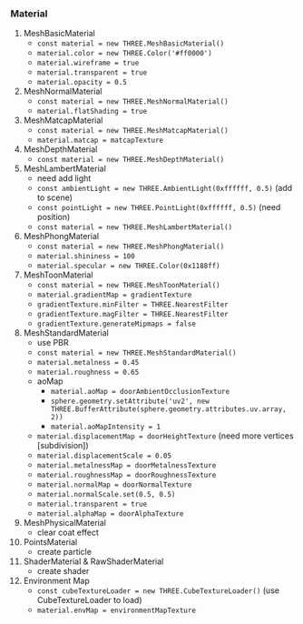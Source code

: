 ### Material
1. MeshBasicMaterial
    - `const material = new THREE.MeshBasicMaterial()`
    - `material.color = new THREE.Color('#ff0000')`
    - `material.wireframe = true`
    - `material.transparent = true`
    - `material.opacity = 0.5`
2. MeshNormalMaterial
    - `const material = new THREE.MeshNormalMaterial()`
    - `material.flatShading = true`
3. MeshMatcapMaterial
    - `const material = new THREE.MeshMatcapMaterial()`
    - `material.matcap = matcapTexture`
4. MeshDepthMaterial
    - `const material = new THREE.MeshDepthMaterial()`
5. MeshLambertMaterial
    - need add light
    - `const ambientLight = new THREE.AmbientLight(0xffffff, 0.5)` (add to scene)
    - `const pointLight = new THREE.PointLight(0xffffff, 0.5)` (need position)
    - `const material = new THREE.MeshLambertMaterial()`
6. MeshPhongMaterial
    - `const material = new THREE.MeshPhongMaterial()`
    - `material.shininess = 100`
    - `material.specular = new THREE.Color(0x1188ff)`
7. MeshToonMaterial
    - `const material = new THREE.MeshToonMaterial()`
    - `material.gradientMap = gradientTexture`
    - `gradientTexture.minFilter = THREE.NearestFilter`
    - `gradientTexture.magFilter = THREE.NearestFilter`
    - `gradientTexture.generateMipmaps = false`
8. MeshStandardMaterial
    - use PBR
    - `const material = new THREE.MeshStandardMaterial()`
    - `material.metalness = 0.45`
    - `material.roughness = 0.65`
    - aoMap
        - `material.aoMap = doorAmbientOcclusionTexture`
        - `sphere.geometry.setAttribute('uv2', new THREE.BufferAttribute(sphere.geometry.attributes.uv.array, 2))`
        - `material.aoMapIntensity = 1`
    - `material.displacementMap = doorHeightTexture` (need more vertices [subdivision])
    - `material.displacementScale = 0.05`
    - `material.metalnessMap = doorMetalnessTexture`
    - `material.roughnessMap = doorRoughnessTexture`
    - `material.normalMap = doorNormalTexture`
    - `material.normalScale.set(0.5, 0.5)`
    - `material.transparent = true`
    - `material.alphaMap = doorAlphaTexture`
9. MeshPhysicalMaterial
    - clear coat effect
10. PointsMaterial
    - create particle
11. ShaderMaterial & RawShaderMaterial
    - create shader
12. Environment Map
    - `const cubeTextureLoader = new THREE.CubeTextureLoader()` (use CubeTextureLoader to load)
    - `material.envMap = environmentMapTexture`
